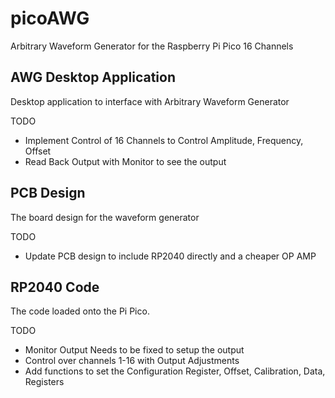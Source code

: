 # picoAWG
Arbitrary Waveform Generator for the Raspberry Pi Pico 16 Channels

## AWG Desktop Application
Desktop application to interface with Arbitrary Waveform Generator

TODO
- Implement Control of 16 Channels to Control Amplitude, Frequency, Offset 
- Read Back Output with Monitor to see the output

## PCB Design 
The board design for the waveform generator

TODO
- Update PCB design to include RP2040 directly and a cheaper OP AMP


## RP2040 Code 
The code loaded onto the Pi Pico. 

TODO
- Monitor Output Needs to be fixed to setup the output
- Control over channels 1-16 with Output Adjustments
- Add functions to set the Configuration Register, Offset, Calibration, Data, Registers 